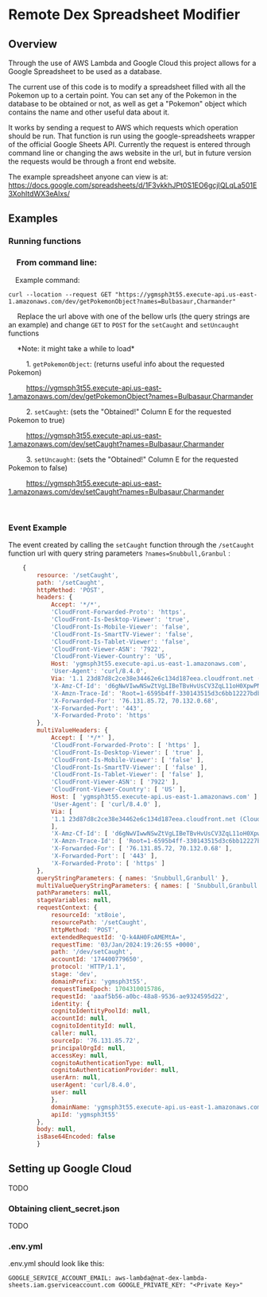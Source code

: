 # Remote Dex Spreadsheet Modifier

## Overview

Through the use of AWS Lambda and Google Cloud this project allows for a Google Spreadsheet to be used as a database. 

The current use of this code is to modify a spreadsheet filled with all the Pokemon up to a certain point. You can set any of the Pokemon in the database to be obtained or not, as well as get a "Pokemon" object which contains the name and other useful data about it.

It works by sending a request to AWS which requests which operation should be run. That function is run using the google-spreadsheets wrapper of the official Google Sheets API. Currently the request is entered through command line or changing the aws website in the  url, but in future version the requests would be through a front end website.

The example spreadsheet anyone can view is at: https://docs.google.com/spreadsheets/d/1F3vkkhJPt0S1EO6gcjIQLqLa501E3XohItdWX3eAlxs/

## Examples

### Running functions

### &emsp;From command line: 

 &emsp;Example command:
```
curl --location --request GET "https://ygmsph3t55.execute-api.us-east-1.amazonaws.com/dev/getPokemonObject?names=Bulbasaur,Charmander"
```

  &emsp; Replace the url above with one of the bellow urls (the  query strings are an example) and change ``GET`` to ``POST`` for the ``setCaught`` and ``setUncaught`` functions
  
   &emsp; \*Note: it might take a while to load\*

&emsp; &emsp; 1. ``getPokemonObject``: (returns useful info about the requested Pokemon)

&emsp; &emsp; https://ygmsph3t55.execute-api.us-east-1.amazonaws.com/dev/getPokemonObject?names=Bulbasaur,Charmander

&emsp; &emsp; 2. ``setCaught``: (sets the "Obtained!" Column E for the requested Pokemon to true)

&emsp; &emsp; https://ygmsph3t55.execute-api.us-east-1.amazonaws.com/dev/setCaught?names=Bulbasaur,Charmander

&emsp; &emsp; 3. ``setUncaught``: (sets the "Obtained!" Column E for the requested Pokemon to false)

&emsp; &emsp; https://ygmsph3t55.execute-api.us-east-1.amazonaws.com/dev/setCaught?names=Bulbasaur,Charmander

<br>

### Event Example

The event created by calling the ``setCaught`` function through the ``/setCaught`` function url with query string parameters ``?names=Snubbull,Granbul`` :

```js
    {
        resource: '/setCaught',
        path: '/setCaught',
        httpMethod: 'POST',
        headers: {
            Accept: '*/*',
            'CloudFront-Forwarded-Proto': 'https',
            'CloudFront-Is-Desktop-Viewer': 'true',
            'CloudFront-Is-Mobile-Viewer': 'false',
            'CloudFront-Is-SmartTV-Viewer': 'false',
            'CloudFront-Is-Tablet-Viewer': 'false',
            'CloudFront-Viewer-ASN': '7922',
            'CloudFront-Viewer-Country': 'US',
            Host: 'ygmsph3t55.execute-api.us-east-1.amazonaws.com',
            'User-Agent': 'curl/8.4.0',
            Via: '1.1 23d87d8c2ce38e34462e6c134d187eea.cloudfront.net (CloudFront)',
            'X-Amz-Cf-Id': 'd6gNwVIwwNSwZtVgLIBeTBvHvUsCV3ZqL11oH0XpwPMcwOc9j9Y6CA==',
            'X-Amzn-Trace-Id': 'Root=1-6595b4ff-330143515d3c6bb12227bdb4',
            'X-Forwarded-For': '76.131.85.72, 70.132.0.68',
            'X-Forwarded-Port': '443',
            'X-Forwarded-Proto': 'https'
        },
        multiValueHeaders: {
            Accept: [ '*/*' ],
            'CloudFront-Forwarded-Proto': [ 'https' ],
            'CloudFront-Is-Desktop-Viewer': [ 'true' ],
            'CloudFront-Is-Mobile-Viewer': [ 'false' ],
            'CloudFront-Is-SmartTV-Viewer': [ 'false' ],
            'CloudFront-Is-Tablet-Viewer': [ 'false' ],
            'CloudFront-Viewer-ASN': [ '7922' ],
            'CloudFront-Viewer-Country': [ 'US' ],
            Host: [ 'ygmsph3t55.execute-api.us-east-1.amazonaws.com' ],
            'User-Agent': [ 'curl/8.4.0' ],
            Via: [
            '1.1 23d87d8c2ce38e34462e6c134d187eea.cloudfront.net (CloudFront)'
            ],
            'X-Amz-Cf-Id': [ 'd6gNwVIwwNSwZtVgLIBeTBvHvUsCV3ZqL11oH0XpwPMcwOc9j9Y6CA==' ],
            'X-Amzn-Trace-Id': [ 'Root=1-6595b4ff-330143515d3c6bb12227bdb4' ],
            'X-Forwarded-For': [ '76.131.85.72, 70.132.0.68' ],
            'X-Forwarded-Port': [ '443' ],
            'X-Forwarded-Proto': [ 'https' ]
        },
        queryStringParameters: { names: 'Snubbull,Granbull' },
        multiValueQueryStringParameters: { names: [ 'Snubbull,Granbull' ] },
        pathParameters: null,
        stageVariables: null,
        requestContext: {
            resourceId: 'xt8oie',
            resourcePath: '/setCaught',
            httpMethod: 'POST',
            extendedRequestId: 'Q-k4AH0FoAMEMtA=',
            requestTime: '03/Jan/2024:19:26:55 +0000',
            path: '/dev/setCaught',
            accountId: '174400779650',
            protocol: 'HTTP/1.1',
            stage: 'dev',
            domainPrefix: 'ygmsph3t55',
            requestTimeEpoch: 1704310015786,
            requestId: 'aaaf5b56-a0bc-48a8-9536-ae9324595d22',
            identity: {
            cognitoIdentityPoolId: null,
            accountId: null,
            cognitoIdentityId: null,
            caller: null,
            sourceIp: '76.131.85.72',
            principalOrgId: null,
            accessKey: null,
            cognitoAuthenticationType: null,
            cognitoAuthenticationProvider: null,
            userArn: null,
            userAgent: 'curl/8.4.0',
            user: null
            },
            domainName: 'ygmsph3t55.execute-api.us-east-1.amazonaws.com',
            apiId: 'ygmsph3t55'
        },
        body: null,
        isBase64Encoded: false
        }
```

## Setting up Google Cloud

TODO

### Obtaining client_secret.json
    
TODO

### .env.yml

.env.yml should look like this:
```
GOOGLE_SERVICE_ACCOUNT_EMAIL: aws-lambda@nat-dex-lambda-sheets.iam.gserviceaccount.com GOOGLE_PRIVATE_KEY: "<Private Key>"
```

